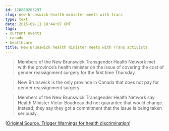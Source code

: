```yaml
---
id: 128860203297
slug: new-brunswick-health-minister-meets-with-trans
type: text
date: 2015-09-11 18:44:07 GMT
tags:
- current events
- canada
- healthcare
title: New Brunswick health minister meets with Trans activists
---
```

> Members of the New Brunswick Transgender Health Network met with the province’s health minister on the issue of covering the cost of gender reassignment surgery for the first time Thursday.

> New Brunswick is the only province in Canada that does not pay for gender reassignment surgery.

> Members of the New Brunswick Transgender Health Network say Health Minister Victor Boudreau did not guarantee that would change. Instead, they say they got a commitment that the issue is being taken seriously.

([Original Source. Trigger Warnings for health discrimination][1])

[1]: https://web.archive.org/web/20150911115421/http://atlantic.ctvnews.ca/n-b-health-minister-meets-with-transgender-health-network-for-the-first-time-1.2557251